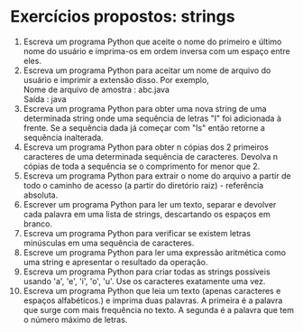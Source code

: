# Exercícios propostos: strings

1. Escreva um programa Python que aceite o nome do primeiro e último nome do usuário e imprima-os em ordem inversa com um espaço entre eles. 
2. Escreva um programa Python para aceitar um nome de arquivo do usuário e imprimir a extensão disso.
Por exemplo,   
Nome de arquivo de amostra : abc.java   
Saída : java  
3. Escreva um programa Python para obter uma nova string de uma determinada string onde uma sequência de letras "I" foi adicionada à frente.
Se a sequência dada já começar com "Is" então retorne a sequência inalterada.
4. Escreva um programa Python para obter n cópias dos 2 primeiros caracteres de uma determinada sequência de caracteres.
Devolva n cópias de toda a sequência se o comprimento for menor que 2. 
5. Escreva um programa Python para extrair o nome do arquivo a partir de todo o caminho de acesso (a partir do diretório raiz) - referência absoluta.
6. Escrever um programa Python para ler um texto, separar e devolver cada palavra em uma lista de strings, descartando os espaços em branco.
7. Escreva um programa Python para verificar se existem letras minúsculas em uma sequência de caracteres.
8. Escreve um programa Python para ler uma expressão aritmética como uma string e apresentar o resultado da operação.
9. Escreva um programa Python para criar todas as strings possíveis usando 'a', 'e', 'i', 'o', 'u'. Use os caracteres exatamente uma vez.
10. Escreva um programa Python que leia um texto (apenas caracteres e espaços alfabéticos.) e imprima duas palavras. A primeira é a palavra que surge com mais frequência no texto. A segunda é a palavra que tem o número máximo de letras.
